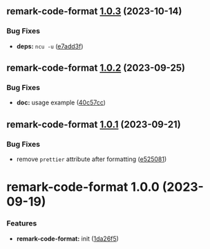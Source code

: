 ## remark-code-format [1.0.3](https://github.com/bent10/remark-plugins/compare/remark-code-format@1.0.2...remark-code-format@1.0.3) (2023-10-14)


### Bug Fixes

* **deps:** `ncu -u` ([e7add3f](https://github.com/bent10/remark-plugins/commit/e7add3f090ebeae00045a96b7b60ea1c159ae591))

## remark-code-format [1.0.2](https://github.com/bent10/remark-plugins/compare/remark-code-format@1.0.1...remark-code-format@1.0.2) (2023-09-25)


### Bug Fixes

* **doc:** usage example ([40c57cc](https://github.com/bent10/remark-plugins/commit/40c57cc5d01e4337502a142b9c89b31ac0ae7ed0))

## remark-code-format [1.0.1](https://github.com/bent10/remark-plugins/compare/remark-code-format@1.0.0...remark-code-format@1.0.1) (2023-09-21)


### Bug Fixes

* remove `prettier` attribute after formatting ([e525081](https://github.com/bent10/remark-plugins/commit/e52508179f3110a48e7b6974ffab8c06fd684fc2))

# remark-code-format 1.0.0 (2023-09-19)


### Features

* **remark-code-format:** init ([1da26f5](https://github.com/bent10/remark-plugins/commit/1da26f56645a2050e2594bf0a1e5a703b3a618bf))
